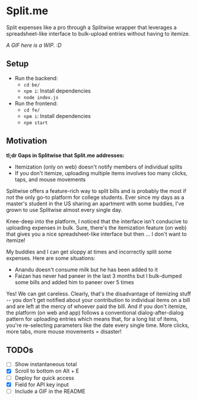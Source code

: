 # Split.me

Split expenses like a pro through a Splitwise wrapper that leverages a spreadsheet-like interface to bulk-upload entries without having to itemize.

_A GIF here is a WIP. :D_

## Setup

* Run the backend:
    * `cd be/`
    * `npm i`: Install dependencies
    * `node index.js`
* Run the frontend:
    * `cd fe/`
    * `npm i`: Install dependencies
    * `npm start`

## Motivation

**tl;dr Gaps in Splitwise that Split.me addresses:**

* Itemization (only on web) doesn't notify members of individual splits
* If you don't itemize, uploading multiple items involves too many clicks, taps, and mouse movements

Splitwise offers a feature-rich way to split bills and is probably the most if not the only go-to platform for college students. Ever since my days as a master's student in the US sharing an apartment with some buddies, I've grown to use Splitwise almost every single day.

Knee-deep into the platform, I noticed that the interface isn't conducive to uploading expenses in bulk. Sure, there's the itemization feature (on web) that gives you a nice spreadsheet-like interface but then ... I don't want to itemize!

My buddies and I can get sloppy at times and incorrectly split some expenses. Here are some situations:

* Anandu doesn't consume milk but he has been added to it
* Faizan has never had paneer in the last 3 months but I bulk-dumped some bills and added him to paneer over 5 times

Yes! We can get careless. Clearly, that's the disadvantage of itemizing stuff -- you don't get notified about your contribution to individual items on a bill and are left at the mercy of whoever paid the bill. And if you don't itemize, the platform (on web and app) follows a conventional dialog-after-dialog pattern for uploading entries which means that, for a long list of items, you're re-selecting parameters like the date every single time. More clicks, more tabs, more mouse movements = disaster!

## TODOs

- [ ] Show instantaneous total
- [x] Scroll to bottom on Alt + E
- [ ] Deploy for quick access
- [x] Field for API key input
- [ ] Include a GIF in the README
